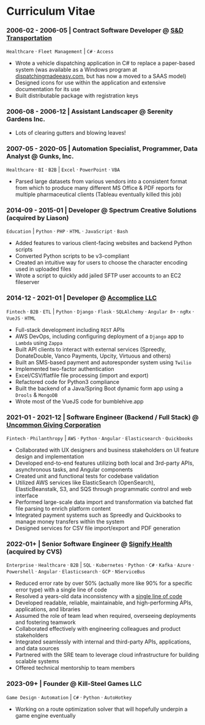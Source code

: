 # Curriculum Vitae

### 2006-02 - 2006-05 | Contract Software Developer @ [S&D Transportation](https://milliondollartransportation.com)

`Healthcare` · `Fleet Management` | `C#` · `Access`

- Wrote a vehicle dispatching application in C# to replace a paper-based system (was available as a Windows program at [dispatchingmadeeasy.com](http://www.dispatchingmadeeasy.com), but has now a moved to a SAAS model)
- Designed icons for use within the application and extensive documentation for its use
- Built distributable package with registration keys

### 2006-08 - 2006-12 | Assistant Landscaper @ Serenity Gardens Inc.

- Lots of clearing gutters and blowing leaves!

### 2007-05 - 2020-05 | Automation Specialist, Programmer, Data Analyst @ Gunks, Inc.

`Healthcare` · `BI` · `B2B` | `Excel` · `PowerPoint` · `VBA`

- Parsed large datasets from various vendors into a consistent format from which to produce many different MS Office & PDF reports for multiple pharmaceutical clients (Tableau eventually killed this job)

### 2014-09 - 2015-01 | Developer @ Spectrum Creative Solutions (acquired by Liason)

`Education` | `Python` · `PHP` · `HTML` · `JavaScript` · `Bash`

- Added features to various client-facing websites and backend Python scripts
- Converted Python scripts to be v3-compliant
- Created an intuitive way for users to choose the character encoding used in uploaded files
- Wrote a script to quickly add jailed SFTP user accounts to an EC2 fileserver

### 2014-12 - 2021-01 | Developer @ [Accomplice LLC](https://accpl.co)

`Fintech` · `B2B` · `ETL` | `Python` · `Django` · `Flask` · `SQLAlchemy` · `Angular 8+` · `ngRx` · `VueJS` · `HTML`

- Full-stack development including `REST` APIs
- AWS DevOps, including configuring deployment of a `Django` app to `Lambda` using `Zappa`
- Built API clients to interact with external services (Spreedly, DonateDouble, Vanco Payments, Upcity, Virtuous and others)
- Built an SMS-based payment and autoresponder system using `Twilio`
- Implemented two-factor authentication
- Excel/CSV/flatfile file processing (import and export)
- Refactored code for Python3 compliance
- Built the backend of a Java/Spring Boot dynamic form app using a `Drools` & `MongoDB`
- Wrote most of the VueJS code for bumblehive.app

### 2021-01 - 2021-12 | Software Engineer (Backend / Full Stack) @ [Uncommon Giving Corporation](https://uncommongiving.com)

`Fintech` · `Philanthropy` | `AWS` · `Python` · `Angular` · `Elasticsearch` · `Quickbooks`

- Collaborated with UX designers and business stakeholders on UI feature design and implementation
- Developed end-to-end features utilizing both local and 3rd-party APIs, asynchronous tasks, and Angular components
- Created unit and functional tests for codebase validation
- Utilized AWS services like ElasticSearch (OpenSearch), ElasticBeanstalk, S3, and SQS through programmatic control and web interface
- Performed large-scale data import and transformation via batched flat file parsing to enrich platform content
- Integrated payment systems such as Spreedly and Quickbooks to manage money transfers within the system
- Designed services for CSV file import/export and PDF generation

### 2022-01+ | Senior Software Engineer @ [Signify Health](https://signifyhealth.com) (acquired by CVS)

`Enterprise` · `Healthcare` · `B2B` | `SQL` · `Kubernetes` · `Python` · `C#` · `Kafka` · `Azure` · `Powershell` · `Angular` · `Elasticsearch` · `GCP` · `NServiceBus`

- Reduced error rate by over 50% (actually more like 90% for a specific error type) with a single line of code
- Resolved a years-old data inconsistency with a [single line of code](Stories/2024-09-18.md)
- Developed readable, reliable, maintainable, and high-performing APIs, applications, and libraries
- Assumed the role of team lead when required, overseeing deployments and fostering teamwork
- Collaborated effectively with engineering colleagues and product stakeholders
- Integrated seamlessly with internal and third-party APIs, applications, and data sources
- Partnered with the SRE team to leverage cloud infrastructure for building scalable systems
- Offered technical mentorship to team members

### 2023-09+ | Founder @ Kill-Steel Games LLC

`Game Design` · `Automation` | `C#` · `Python` · `AutoHotkey`

- Working on a route optimization solver that will hopefully underpin a game engine eventually
